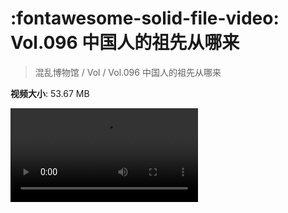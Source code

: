 # :fontawesome-solid-file-video: Vol.096 中国人的祖先从哪来

> 混乱博物馆 / Vol / Vol.096 中国人的祖先从哪来

**视频大小**: 53.67 MB

<div class="video"><video src="https://file.hsyhx.top/archive/混乱博物馆/Vol/Vol.096 中国人的祖先从哪来.mp4" controls preload>🤔 您的浏览器不支持 video 标签</video></div>